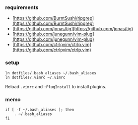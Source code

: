 ### requirements

- [https://github.com/BurntSushi/ripgrep](https://github.com/BurntSushi/ripgrep)
- [https://github.com/jonas/tig](https://github.com/jonas/tig)
- [https://github.com/junegunn/vim-plug](https://github.com/junegunn/vim-plug)
- [https://github.com/ctrlpvim/ctrlp.vim](https://github.com/ctrlpvim/ctrlp.vim)

### setup

~~~
ln dotfiles/.bash_aliases ~/.bash_aliases
ln dotfiles/.vimrc ~/.vimrc
~~~

Reload `.vimrc` and `:PlugInstall` to install plugins.

### memo

~~~
if [ -f ~/.bash_aliases ]; then
    . ~/.bash_aliases
fi
~~~

